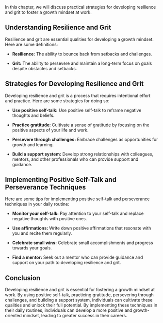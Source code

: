 
In this chapter, we will discuss practical strategies for developing resilience and grit to foster a growth mindset at work.

Understanding Resilience and Grit
---------------------------------

Resilience and grit are essential qualities for developing a growth mindset. Here are some definitions:

* **Resilience:** The ability to bounce back from setbacks and challenges.

* **Grit:** The ability to persevere and maintain a long-term focus on goals despite obstacles and setbacks.

Strategies for Developing Resilience and Grit
---------------------------------------------

Developing resilience and grit is a process that requires intentional effort and practice. Here are some strategies for doing so:

* **Use positive self-talk:** Use positive self-talk to reframe negative thoughts and beliefs.

* **Practice gratitude:** Cultivate a sense of gratitude by focusing on the positive aspects of your life and work.

* **Persevere through challenges:** Embrace challenges as opportunities for growth and learning.

* **Build a support system:** Develop strong relationships with colleagues, mentors, and other professionals who can provide support and guidance.

Implementing Positive Self-Talk and Perseverance Techniques
-----------------------------------------------------------

Here are some tips for implementing positive self-talk and perseverance techniques in your daily routine:

* **Monitor your self-talk:** Pay attention to your self-talk and replace negative thoughts with positive ones.

* **Use affirmations:** Write down positive affirmations that resonate with you and recite them regularly.

* **Celebrate small wins:** Celebrate small accomplishments and progress towards your goals.

* **Find a mentor:** Seek out a mentor who can provide guidance and support on your path to developing resilience and grit.

Conclusion
----------

Developing resilience and grit is essential for fostering a growth mindset at work. By using positive self-talk, practicing gratitude, persevering through challenges, and building a support system, individuals can cultivate these qualities and unlock their full potential. By implementing these techniques in their daily routines, individuals can develop a more positive and growth-oriented mindset, leading to greater success in their careers.
